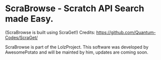 # ScraBrowse - Scratch API Search made Easy.
(ScraBrowse is built using ScraGet!)
Credits: https://github.com/Quantum-Codes/ScraGet/

ScraBrowse is part of the LolzProject. This software
was developed by AwesomePotato and will be mainted
by him, updates are coming soon.
